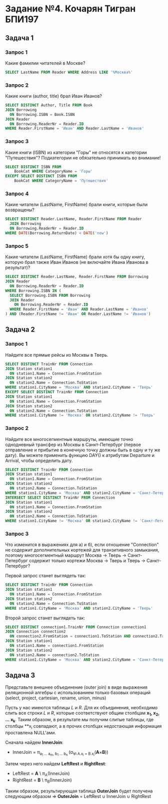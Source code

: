 # Задание №4. Кочарян Тигран БПИ197
## Задача 1
### Запрос 1
Какие фамилии читателей в Москве?

```sql
SELECT LastName FROM Reader WHERE Address LIKE '%Москва%'
```

### Запрос 2
Какие книги (author, title) брал Иван Иванов?

```sql
SELECT DISTINCT Author, Title FROM Book
JOIN Borrowing 
  ON Borrowing.ISBN = Book.ISBN
JOIN Reader 
  ON Borrowing.ReaderNr = Reader.ID
WHERE Reader.FirstName = 'Иван' AND Reader.LastName = 'Иванов'
```

### Запрос 3
Какие книги (ISBN) из категории "Горы" не относятся к категории "Путешествия"?
Подкатегории не обязательно принимать во внимание!

```sql
SELECT DISTINCT ISBN FROM 
	BookCat WHERE CategoryName = 'Горы' 
EXCEPT SELECT DISTINCT ISBN FROM 
	BookCat WHERE CategoryName = 'Путешествия'
```

### Запрос 4
Какие читатели (LastName, FirstName) брали книги, которые были возвращены?

```sql
SELECT DISTINCT Reader.LastName, Reader.FirstName FROM Reader
  JOIN Borrowing 
  ON Borrowing.ReaderNr = Reader.ID
WHERE DATE(Borrowing.ReturnDate) < DATE('now')
```

### Запрос 5
Какие читатели (LastName, FirstName) брали хотя бы одну книгу,
которую брал также Иван Иванов (не включайте Ивана Иванова в результат)?

```sql
SELECT DISTINCT Reader.LastName, Reader.FirstName FROM Borrowing
JOIN Reader 
  ON Borrowing.ReaderNr = Reader.ID
WHERE Borrowing.ISBN IN (
  SELECT Borrowing.ISBN FROM Borrowing
  JOIN Reader 
    ON Borrowing.ReaderNr = Reader.ID
  WHERE Reader.FirstName = 'Иван' AND Reader.LastName = 'Иванов'
) AND (Reader.FirstName != 'Иван' OR Reader.LastName != 'Иванов')
```

## Задача 2
### Запрос 1
Найдите все прямые рейсы из Москвы в Тверь.

```sql
SELECT DISTINCT TrainNr FROM Connection
JOIN Station station1 
  ON station1.Name = Connection.FromStation
JOIN Station station2 
  ON station2.Name = Connection.ToStation
WHERE station1.CityName = 'Москва' AND station2.CityName = 'Тверь'
EXCEPT SELECT DISTINCT TrainNr FROM Connection
JOIN Station station1 
  ON station1.Name = Connection.FromStation
JOIN Station station2 
  ON station2.Name = Connection.ToStation
WHERE station1.CityName != 'Москва' OR station2.CityName != 'Тверь'
```

### Запрос 2
Найдите все многосегментные маршруты, имеющие точно однодневный трансфер из Москвы в Санкт-Петербург
(первое отправление и прибытие в конечную точку должны быть в одну и ту же дату).
Вы можете применить функцию DAY() к атрибутам Departure и Arrival, чтобы определить дату.

```sql
SELECT DISTINCT TrainNr FROM Connection
JOIN Station station1 
  ON station1.Name = Connection.FromStation
JOIN Station station2 
  ON station2.Name = Connection.ToStation
WHERE station1.CityName = 'Москва' AND station2.CityName = 'Санкт-Петербург' AND DAY(Arrival) = day(Departure)
INTERSECT SELECT DISTINCT TrainNr FROM Connection
JOIN Station station1 
  ON station1.Name = Connection.FromStation
JOIN Station station2 
  ON station2.Name = Connection.ToStation
WHERE station1.CityName != 'Москва' OR station2.CityName != 'Санкт-Петербург'
```

### Запрос 3
Что изменится в выражениях для а) и б), если отношение "Connection" не содержит дополнительных кортежей для транзитивного замыкания,
поэтому многосегментный маршрут Москва -> Тверь -> Санкт-Петербург содержит только кортежи Москва -> Тверь и Тверь -> Санкт-Петербург?

Первой запрос станет выглядеть так:

```sql
SELECT DISTINCT TrainNr FROM Connection
JOIN Station station1 
  ON station1.Name = Connection.FromStation
JOIN Station station2 
  ON station2.Name = Connection.ToStation
WHERE station1.CityName = 'Москва' AND station2.CityName = 'Тверь'
```

Второй запрос станет выглядеть так:

```sql
SELECT DISTINCT connection1.TrainNr FROM Connection connection1
JOIN Connection connection2 
  ON connection2.FromStation = connection1.ToStation AND connection2.TrainNr = connection1.TrainNr
JOIN Station station1 
  ON station1.Name = connection1.FromStation
JOIN Station station2 
  ON station2.Name = connection2.ToStation
WHERE station1.CityName = 'Москва' AND station2.CityName = 'Санкт-Петербург' AND day(connection2.Arrival) = day(connection1.Departure)
```

## Задача 3
Представьте внешнее объединение (outer join) в виде выражения реляционной алгебры с использованием только базовых операций
(select, project, cartesian, rename, union, minus)

Пусть у нас имеются таблицы *L* и *R*.
Для их объединения, необходимо слить все строки *L* и *R*, которые соответствуют общим столбцам **x<sub>1</sub>, x<sub>2</sub>, ... x<sub>k</sub>**.
Таким образом, в результате мы получим слитые таблицы, где столбцы **x<sub>i</sub> совпадают, а в прочих столбцах недостающая информация проставлена NULL'ами.

Сначала найдем **InnerJoin**:
* InnerJoin = π<sub>a<sub>1</sub> ... a<sub>m</sub>, b<sub>1</sub> ... b<sub>n</sub> </sub>(σ<sub>∀i A.x<sub>i</sub> = B.x<sub>i</sub></sub>(**A**×**B**))

Затем через него найдем **LeftRest** и **RightRest**:
* LeftRest = **A** \ π<sub>A</sub>(InnerJoin)
* RightRest = **B** \ π<sub>B</sub>(InnerJoin)

Таким образом, результирующая таблица **OuterJoin** будет получена следующим образом => 
**OuterJoin** = LeftRest ∪ InnerJoin ∪ RightRest


